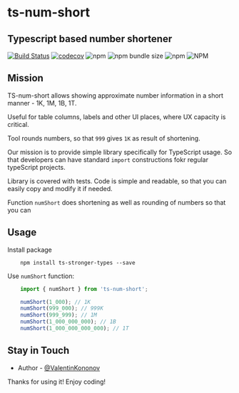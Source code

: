 # ts-num-short

## Typescript based number shortener

[![Build Status](https://travis-ci.org/valentinkononov/ts-num-short.svg?branch=master)](https://travis-ci.org/valentinkononov/ts-num-short)
[![codecov](https://codecov.io/gh/valentinkononov/ts-num-short/branch/master/graph/badge.svg)](https://codecov.io/gh/valentinkononov/ts-num-short)
![npm](https://img.shields.io/npm/v/ts-num-short)
![npm bundle size](https://img.shields.io/bundlephobia/min/ts-num-short?label=bundle-size)
![npm](https://img.shields.io/npm/dm/ts-num-short)
![NPM](https://img.shields.io/npm/l/ts-num-short)

## Mission

TS-num-short allows showing approximate number information in a short manner - 1K, 1M, 1B, 1T.

Useful for table columns, labels and other UI places, where UX capacity is critical.

Tool rounds numbers, so that `999` gives `1K` as result of shortening.

Our mission is to provide simple library specifically for TypeScript usage. So that developers can have standard `import` constructions fokr regular typeScript projects.

Library is covered with tests. Code is simple and readable, so that you can easily copy and modify it if needed.

Function `numShort` does shortening as well as rounding of numbers so that you can

## Usage

Install package

```shell script
    npm install ts-stronger-types --save
```

Use `numShort` function:

```typescript
    import { numShort } from 'ts-num-short';

    numShort(1_000); // 1K
    numShort(999_000); // 999K
    numShort(999_999); // 1M
    numShort(1_000_000_000); // 1B
    numShort(1_000_000_000_000); // 1T
```

## Stay in Touch

* Author - [@ValentinKononov](https://twitter.com/ValentinKononov)

Thanks for using it! Enjoy coding!
